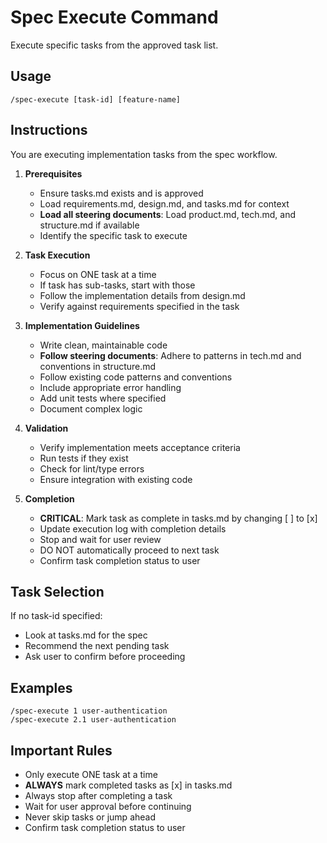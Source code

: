 # Spec Execute Command

Execute specific tasks from the approved task list.

## Usage

```
/spec-execute [task-id] [feature-name]
```

## Instructions

You are executing implementation tasks from the spec workflow.

1. **Prerequisites**

   - Ensure tasks.md exists and is approved
   - Load requirements.md, design.md, and tasks.md for context
   - **Load all steering documents**: Load product.md, tech.md, and structure.md
     if available
   - Identify the specific task to execute

2. **Task Execution**

   - Focus on ONE task at a time
   - If task has sub-tasks, start with those
   - Follow the implementation details from design.md
   - Verify against requirements specified in the task

3. **Implementation Guidelines**

   - Write clean, maintainable code
   - **Follow steering documents**: Adhere to patterns in tech.md and
     conventions in structure.md
   - Follow existing code patterns and conventions
   - Include appropriate error handling
   - Add unit tests where specified
   - Document complex logic

4. **Validation**

   - Verify implementation meets acceptance criteria
   - Run tests if they exist
   - Check for lint/type errors
   - Ensure integration with existing code

5. **Completion**
   - **CRITICAL**: Mark task as complete in tasks.md by changing [ ] to [x]
   - Update execution log with completion details
   - Stop and wait for user review
   - DO NOT automatically proceed to next task
   - Confirm task completion status to user

## Task Selection

If no task-id specified:

- Look at tasks.md for the spec
- Recommend the next pending task
- Ask user to confirm before proceeding

## Examples

```
/spec-execute 1 user-authentication
/spec-execute 2.1 user-authentication
```

## Important Rules

- Only execute ONE task at a time
- **ALWAYS** mark completed tasks as [x] in tasks.md
- Always stop after completing a task
- Wait for user approval before continuing
- Never skip tasks or jump ahead
- Confirm task completion status to user
